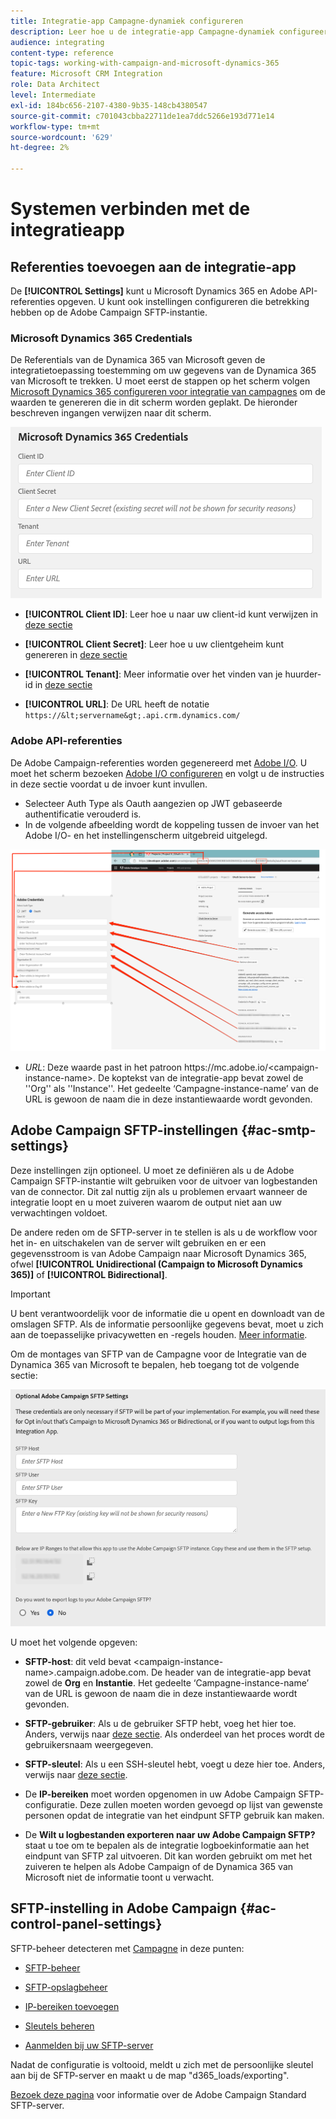 ```yaml
---
title: Integratie-app Campagne-dynamiek configureren
description: Leer hoe u de integratie-app Campagne-dynamiek configureert
audience: integrating
content-type: reference
topic-tags: working-with-campaign-and-microsoft-dynamics-365
feature: Microsoft CRM Integration
role: Data Architect
level: Intermediate
exl-id: 184bc656-2107-4380-9b35-148cb4380547
source-git-commit: c701043cbba22711de1ea7ddc5266e193d771e14
workflow-type: tm+mt
source-wordcount: '629'
ht-degree: 2%

---
```


# Systemen verbinden met de integratieapp

## Referenties toevoegen aan de integratie-app

De **[!UICONTROL Settings]** kunt u Microsoft Dynamics 365 en Adobe API-referenties opgeven. U kunt ook instellingen configureren die betrekking hebben op de Adobe Campaign SFTP-instantie.

### Microsoft Dynamics 365 Credentials

De Referentials van de Dynamica 365 van Microsoft geven de integratietoepassing toestemming om uw gegevens van de Dynamica 365 van Microsoft te trekken.  U moet eerst de stappen op het scherm volgen [Microsoft Dynamics 365 configureren voor integratie van campagnes](../../integrating/using/d365-acs-configure-d365.md) om de waarden te genereren die in dit scherm worden geplakt. De hieronder beschreven ingangen verwijzen naar dit scherm.

![](assets/do-not-localize/d365-to-acs-ui-page-workflows-settings-d365.png)

* **[!UICONTROL Client ID]**: Leer hoe u naar uw client-id kunt verwijzen in [deze sectie](../../integrating/using/d365-acs-configure-d365.md#register-a-new-app)

* **[!UICONTROL Client Secret]**: Leer hoe u uw clientgeheim kunt genereren in [deze sectie](../../integrating/using/d365-acs-configure-d365.md#generate-a-client-secret)

* **[!UICONTROL Tenant]**: Meer informatie over het vinden van je huurder-id in [deze sectie](../../integrating/using/d365-acs-configure-d365.md#get-the-tenant-id)

* **[!UICONTROL URL]**: De URL heeft de notatie `https://&lt;servername&gt;.api.crm.dynamics.com/`

### Adobe API-referenties

De Adobe Campaign-referenties worden gegenereerd met [Adobe I/O](https://www.adobe.io/). U moet het scherm bezoeken [Adobe I/O configureren](../../integrating/using/d365-acs-configure-adobe-io.md) en volgt u de instructies in deze sectie voordat u de invoer kunt invullen.

* Selecteer Auth Type als Oauth aangezien op JWT gebaseerde authentificatie verouderd is.
* In de volgende afbeelding wordt de koppeling tussen de invoer van het Adobe I/O- en het instellingenscherm uitgebreid uitgelegd.

![](assets/do-not-localize/d365-to-acs-ui-page-workflows-settings-adobeio.png)

* *URL*: Deze waarde past in het patroon https\://mc.adobe.io/&lt;campaign-instance-name>. De koptekst van de integratie-app bevat zowel de &#39;&#39;Org&#39;&#39; als &#39;&#39;Instance&#39;&#39;. Het gedeelte ‘Campagne-instance-name’ van de URL is gewoon de naam die in deze instantiewaarde wordt gevonden.

## Adobe Campaign SFTP-instellingen {#ac-smtp-settings}

Deze instellingen zijn optioneel. U moet ze definiëren als u de Adobe Campaign SFTP-instantie wilt gebruiken voor de uitvoer van logbestanden van de connector. Dit zal nuttig zijn als u problemen ervaart wanneer de integratie loopt en u moet zuiveren waarom de output niet aan uw verwachtingen voldoet.

De andere reden om de SFTP-server in te stellen is als u de workflow voor het in- en uitschakelen van de server wilt gebruiken en er een gegevensstroom is van Adobe Campaign naar Microsoft Dynamics 365, ofwel **[!UICONTROL Unidirectional (Campaign to Microsoft Dynamics 365)]** of **[!UICONTROL Bidirectional]**.

>[!IMPORTANT]
>
>U bent verantwoordelijk voor de informatie die u opent en downloadt van de omslagen SFTP. Als de informatie persoonlijke gegevens bevat, moet u zich aan de toepasselijke privacywetten en -regels houden. [Meer informatie](../../integrating/using/d365-acs-notices-and-recommendations.md#acs-msdyn-manage-privacy).
>

Om de montages van SFTP van de Campagne voor de Integratie van de Dynamica 365 van Microsoft te bepalen, heb toegang tot de volgende sectie:

![](assets/do-not-localize/d365-to-acs-ui-page-workflows-settings-sftp.png)

U moet het volgende opgeven:

* **SFTP-host**: dit veld bevat &lt;campaign-instance-name>.campaign.adobe.com. De header van de integratie-app bevat zowel de **Org** en **Instantie**. Het gedeelte ‘Campagne-instance-name’ van de URL is gewoon de naam die in deze instantiewaarde wordt gevonden.

* **SFTP-gebruiker**: Als u de gebruiker SFTP hebt, voeg het hier toe. Anders, verwijs naar [deze sectie](#ac-control-panel-settings). Als onderdeel van het proces wordt de gebruikersnaam weergegeven.

* **SFTP-sleutel**: Als u een SSH-sleutel hebt, voegt u deze hier toe. Anders, verwijs naar [deze sectie](#ac-control-panel-settings).

* De **IP-bereiken** moet worden opgenomen in uw Adobe Campaign SFTP-configuratie. Deze zullen moeten worden gevoegd op lijst van gewenste personen opdat de integratie van het eindpunt SFTP gebruik kan maken.

* De **Wilt u logbestanden exporteren naar uw Adobe Campaign SFTP?** staat u toe om te bepalen als de integratie logboekinformatie aan het eindpunt van SFTP zal uitvoeren. Dit kan worden gebruikt om met het zuiveren te helpen als Adobe Campaign of de Dynamica 365 van Microsoft niet de informatie toont u verwacht.

## SFTP-instelling in Adobe Campaign {#ac-control-panel-settings}

SFTP-beheer detecteren met [Campagne](https://experienceleague.adobe.com/docs/control-panel/using/control-panel-home.html?lang=nl) in deze punten:

* [SFTP-beheer](https://experienceleague.adobe.com/docs/control-panel/using/sftp-management/about-sftp-management.html?lang=nl#sftp-management)

* [SFTP-opslagbeheer](https://experienceleague.adobe.com/docs/control-panel/using/sftp-management/key-management.html#installing-ssh-key)

* [IP-bereiken toevoegen](https://experienceleague.adobe.com/docs/control-panel/using/sftp-management/ip-range-allow-listing.html#sftp-management)

* [Sleutels beheren](https://experienceleague.adobe.com/docs/control-panel/using/sftp-management/key-management.html#sftp-management)

* [Aanmelden bij uw SFTP-server](https://experienceleague.adobe.com/docs/control-panel/using/sftp-management/logging-into-sftp-server.html#sftp-management)

Nadat de configuratie is voltooid, meldt u zich met de persoonlijke sleutel aan bij de SFTP-server en maakt u de map &quot;d365_loads/exporting&quot;.

[Bezoek deze pagina](https://experienceleague.adobe.com/docs/campaign-standard-learn/control-panel/sftp-management/monitoring-server-capacity.html?lang=nl#sftp-management) voor informatie over de Adobe Campaign Standard SFTP-server.
